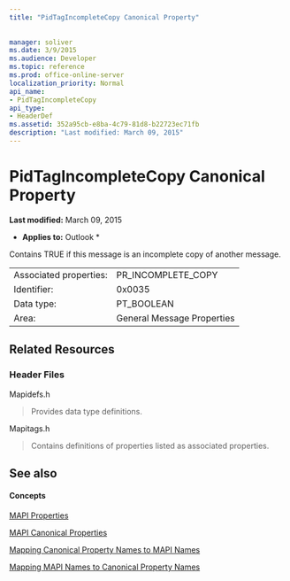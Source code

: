 ```yaml
---
title: "PidTagIncompleteCopy Canonical Property"
 
 
manager: soliver
ms.date: 3/9/2015
ms.audience: Developer
ms.topic: reference
ms.prod: office-online-server
localization_priority: Normal
api_name:
- PidTagIncompleteCopy
api_type:
- HeaderDef
ms.assetid: 352a95cb-e8ba-4c79-81d8-b22723ec71fb
description: "Last modified: March 09, 2015"
---
```


# PidTagIncompleteCopy Canonical Property

 **Last modified:** March 09, 2015 
  
 * **Applies to:** Outlook * 
  
Contains TRUE if this message is an incomplete copy of another message.
  
|||
|:-----|:-----|
|Associated properties:  <br/> |PR_INCOMPLETE_COPY  <br/> |
|Identifier:  <br/> |0x0035  <br/> |
|Data type:  <br/> |PT_BOOLEAN  <br/> |
|Area:  <br/> |General Message Properties  <br/> |
   
## Related Resources

### Header Files

Mapidefs.h
  
> Provides data type definitions.
    
Mapitags.h
  
> Contains definitions of properties listed as associated properties.
    
## See also

#### Concepts

[MAPI Properties](mapi-properties.md)
  
[MAPI Canonical Properties](mapi-canonical-properties.md)
  
[Mapping Canonical Property Names to MAPI Names](mapping-canonical-property-names-to-mapi-names.md)
  
[Mapping MAPI Names to Canonical Property Names](mapping-mapi-names-to-canonical-property-names.md)

